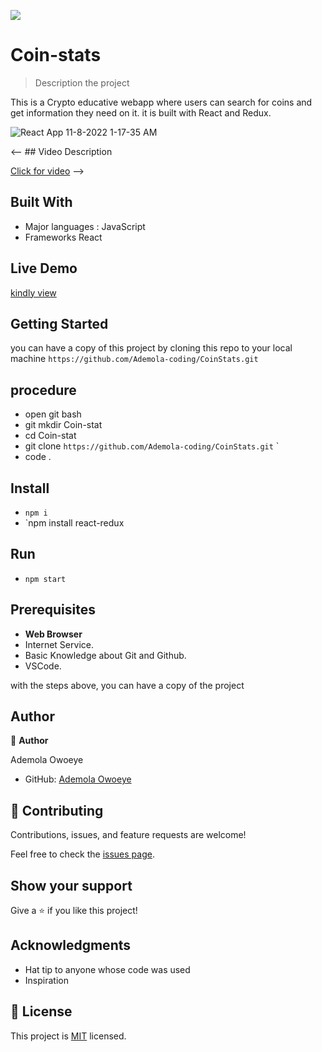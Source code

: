 ![](https://img.shields.io/badge/Microverse-blueviolet)

# Coin-stats

> Description the project

This is a Crypto educative webapp where users can search for coins and get information they need on it. it is built with React and Redux.

![React App 11-8-2022 1-17-35 AM](https://user-images.githubusercontent.com/96092850/200443151-a16267b5-603a-4180-9e88-286f61212fbf.png)

<-- ## Video Description

[Click for video](https://www.loom.com/share/d0dda22683a84c0eac3977a94fc38af3) -->

## Built With

- Major languages : JavaScript
- Frameworks React

## Live Demo

[kindly view](https://stunning-alpaca-fefdd2.netlify.app/)

## Getting Started

you can have a copy of this project by cloning this repo to your local machine
`https://github.com/Ademola-coding/CoinStats.git`

## procedure
- open git bash
- git mkdir Coin-stat
- cd Coin-stat
- git clone `https://github.com/Ademola-coding/CoinStats.git` `
- code .

## Install
 
 - `npm i`
 - `npm install react-redux
 
 ## Run
 - `npm start`

## Prerequisites

- **Web Browser**
- Internet Service. 
- Basic Knowledge about Git and Github.
- VSCode.
 
with the steps above, you can have a copy of the project 

## Author

👤 **Author**

Ademola Owoeye
- GitHub: [Ademola Owoeye](https://github.com/Ademola-coding)

## 🤝 Contributing

Contributions, issues, and feature requests are welcome!

Feel free to check the [issues page](../../issues/).

## Show your support

Give a ⭐️ if you like this project!

## Acknowledgments

- Hat tip to anyone whose code was used
- Inspiration

## 📝 License

This project is [MIT](./LICENSE) licensed.
